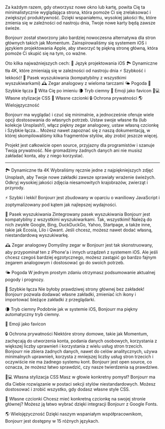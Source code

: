 Za każdym razem, gdy otworzysz nowe okno lub kartę, powita Cię ta minimalistycznie wyglądająca strona, która pomoże Ci się zrelaksować i zwiększyć produktywność. Dzięki wspaniałemu, wysokiej jakości tłu, które zmienia się w zależności od nastroju dnia, Twoje nowe karty będą zawsze świeże.

Bonjourr został stworzony jako bardziej nowoczesna alternatywa dla stron głównych takich jak Momentum. Zainspirowaliśmy się systemem iOS i językiem projektowania Apple, aby stworzyć tę piękną stronę główną, która pomoże Ci skupić się na tym, co ważne.

Oto kilka najważniejszych cech:
🍏 Język projektowania iOS
🏞 Dynamiczne tła 4K, które zmieniają się w zależności od nastroju dnia
⚡️ Szybkość i lekkość!
🔎 Pasek wyszukiwania (kompatybilny z wszystkimi wyszukiwarkami)
🕰 Zegar analogowy z wieloma tarczami
🌤 Pogoda
🔗 Szybkie łącza
👋 Wita Cię po imieniu
🌘 Tryb ciemny
🥖 Emoji jako favicon
🧑💻 Własne stylizacje CSS
📝 Własne czcionki
🔒 Ochrona prywatności
🌎 Wielojęzyczność

Bonjourr ma wyglądać i czuć się minimalnie, a jednocześnie oferuje wiele opcji dostosowania do własnych potrzeb. Ustaw swoje własne tła (lub kolekcje Unsplash!), włącz piękny zegar analogowy, ustaw własną czcionkę i Szybkie łącza... Możesz nawet zapoznać się z naszą dokumentacją, w której skompilowaliśmy kilka fragmentów stylów, aby zrobić jeszcze więcej.

Projekt jest całkowicie open source, przyjazny dla programistów i szanuje Twoją prywatność. Nie gromadzimy żadnych danych ani nie musisz zakładać konta, aby z niego korzystać.

---

🏞 Dynamiczne tła 4K
Wybraliśmy ręcznie jedne z najpiękniejszych zdjęć Unsplash, aby Twoje nowe zakładki zawsze sprawiały wrażenie świeżych. Odkryj wysokiej jakości zdjęcia niesamowitych krajobrazów, zwierząt i przyrody.

⚡️ Szybki i lekki!
Bonjourr jest zbudowany w oparciu o waniliowy JavaScript i zoptymalizowany pod kątem jak najlepszej wydajności.

🔎 Pasek wyszukiwania
Zintegrowany pasek wyszukiwania Bonjourr jest kompatybilny z wszystkimi wyszukiwarkami. Tak, wszystkimi! Należą do nich zwykłe Google, Bing, DuckDuckGo, Yahoo, Startpage, a także inne, takie jak Ecosia, Lilo i Qwant. Jeśli chcesz, możesz nawet dodać własną, niestandardową wyszukiwarkę.

🕰 Zegar analogowy
Domyślny zegar w Bonjourr jest tak skonstruowany, aby przypominał ten z iPhone'a i innych urządzeń z systemem iOS. Ale jeśli chcesz czegoś bardziej egzotycznego, możesz zastąpić go bardzo fajnym zegarem analogowym i dostosować go do swoich potrzeb.

🌤 Pogoda
W jednym prostym zdaniu otrzymasz podsumowanie aktualnej pogody i prognozy.

🔗 Szybkie łącza
Nie byłoby prawdziwej strony głównej bez zakładek! Bonjourr pozwala dodawać własne zakładki, zmieniać ich ikony i importować bieżące zakładki z przeglądarki.

🌘 Tryb ciemny
Podobnie jak w systemie iOS, Bonjourr ma piękny automatyczny tryb ciemny.

🥖 Emoji jako favicon

🔒 Ochrona prywatności
Niektóre strony domowe, takie jak Momentum, zachęcają do utworzenia konta, podania danych osobowych, korzystania z większej liczby uprawnień i korzystania z wielu usług stron trzecich. Bonjourr nie zbiera żadnych danych, nawet do celów analitycznych, używa minimalnych uprawnień, korzysta z mniejszej liczby usług stron trzecich i oczywiście nie ma żadnego systemu kont. Bonjourr jest open source, co oznacza, że możesz łatwo sprawdzić, czy nasze twierdzenia są prawdziwe.

🧑💻 Własna stylizacja CSS
Masz w głowie konkretny pomysł? Bonjourr ma dla Ciebie rozwiązanie w postaci sekcji stylów niestandardowych. Możesz dostosować i zrobić wszystko, gdy dodasz własne style CSS.

📝 Własne czcionki
Chcesz mieć konkretną czcionkę na swojej stronie głównej? Możesz ją łatwo wybrać dzięki integracji Bonjourr z Google Fonts.

🌎 Wielojęzyczność
Dzięki naszym wspaniałym współpracownikom, Bonjourr jest dostępny w 15 różnych językach.
